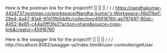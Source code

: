 Here is the postman link for the project!!!! 
              ||    ||    ||
              \/    \/    \/
https://nandhakumar-4424737.postman.co/workspace/Nandha-kumar's-Workspace~f4b01bef-29e4-4a47-81a8-97e11fb5ddfc/collection/45918760-ae797497-80dc-4452-8e85-c44a0fff3fe2?action=share&source=copy-link&creator=45918760

Here is the swagger link for the project!!! 
              ||    ||    ||
              \/    \/    \/
http://localhost:8082/swagger-ui/index.html#/user-controller/getUser
